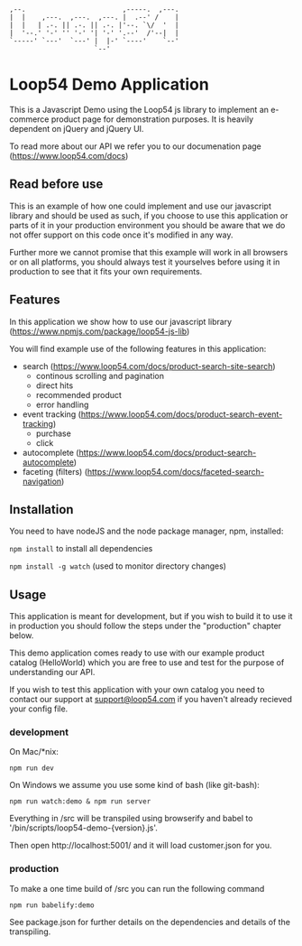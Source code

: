 ```
,--.                        ,-----.  ,---.
|  |    ,---.  ,---.  ,---. |  .--' /    |
|  |   | .-. || .-. || .-. |'--. `\/  '  |
|  '--.' '-' '' '-' '| '-' '.--'  /'--|  |
`-----' `---'  `---' |  |-' `----'    `--'
                     `--'
```
# Loop54 Demo Application
This is a Javascript Demo using the Loop54 js library to implement an e-commerce product page for demonstration purposes. It is heavily dependent on jQuery and jQuery UI.

To read more about our API we refer you to our documenation page (https://www.loop54.com/docs)

## Read before use
This is an example of how one could implement and use our javascript library and should be used as such, if you choose to use this application or parts of it in your production environment you should be aware that we do not offer support on this code once it's modified in any way. 

Further more we cannot promise that this example will work in all browsers or on all platforms, you should always test it yourselves before using it in production to see that it fits your own requirements.

## Features
In this application we show how to use our javascript library (https://www.npmjs.com/package/loop54-js-lib)

You will find example use of the following features in this application:
* search (https://www.loop54.com/docs/product-search-site-search)
  * continous scrolling and pagination
  * direct hits
  * recommended product
  * error handling
* event tracking (https://www.loop54.com/docs/product-search-event-tracking)
  * purchase
  * click
* autocomplete (https://www.loop54.com/docs/product-search-autocomplete)
* faceting (filters) (https://www.loop54.com/docs/faceted-search-navigation)

## Installation
You need to have nodeJS and the node package manager, npm, installed:

`npm install` to install all dependencies

`npm install -g watch` (used to monitor directory changes)

## Usage
This application is meant for development, but if you wish to build it to use it in production
you should follow the steps under the "production" chapter below.

This demo application comes ready to use with our example product catalog (HelloWorld) which you are free to use and test for the purpose of understanding our API.

If you wish to test this application with your own catalog you need to contact our support at support@loop54.com if you haven't already recieved your config file.

### development
On Mac/*nix: 

`npm run dev`

On Windows we assume you use some kind of bash (like git-bash): 
	
`npm run watch:demo & npm run server`

Everything in /src will be transpiled using browserify and babel to '/bin/scripts/loop54-demo-{version}.js'.

Then open http://localhost:5001/ and it will load customer.json for you.

### production
To make a one time build of /src you can run the following command

`npm run babelify:demo`
	
See package.json for further details on the dependencies and details of the transpiling.

